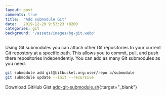 ```yaml
---
layout: post
comments: true
title:  "Add submodule Git"
date:   2019-12-29 9:53:23 +0200
categories: git
background: '/assets/images/bg-git.webp'
---
```


Using Git submodules you can attach other Git repositories to your current Git repostory at a specific path. This allows you to commit, pull, and push there repositories independently. You can add as many Git submodules as you need.

```bash
git submodule add git@bitbucket.org:user/repo a/submodule
git submodule update --init --recursive
```

Download GitHub Gist [add-git-submodule.sh](https://gist.github.com/carlesloriente/d5373b80d541598028af74904f232126){:target="_blank"}
